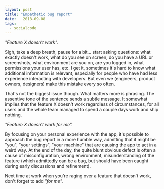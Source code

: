 ```yaml
---
layout: post
title: "Empathetic bug report"
date:   2018-09-08
tags:
  - socialcode
---
```


*"Feature X doesn't work".*

Sigh, take a deep breath, pause for a bit... start asking questions:
what exactly doesn't work,
what do you see on screen,
do you have a URL or screenshots,
what environment are you on, are you logged in,
what permissions your user has, etc.
I get it, sometimes it's hard to know what additional information is relevant,
especially for people who have had less experience interacting with developers.
But even we (engineers, product owners, designers) make this mistake every so often.

That's not the biggest issue though.
What matters more is phrasing.
The assentive tone of the sentence sends a subtle message.
It somewhat implies that the feature X doesn't work regardless of circumstances,
for all users and the whole team managed to spend a couple days work and ship nothing.

*"Feature X doesn't work for me".*

By focusing on your personal experience with the app,
it's possible to approach the bug report in a more humble way,
admitting that it might be "you", "your settings", "your machine"
that are causing the app to act in a weird way.
At the end of the day, the quite blunt obvious defect is often a cause of misconfiguration,
wrong environment, misunderstanding of the feature
(which admittedly can be a bug, but should have been caught during early discussions and refinement).

Next time at work when you're raging over a feature that doesn't work, don't forget to add *"for me"*.
